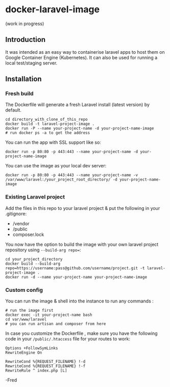# docker-laravel-image
(work in progress)

## Introduction
It was intended as an easy way to containerise laravel apps to host them on Google Container Engine (Kubernetes). It can also be used for running a local test/staging server.

## Installation

### Fresh build
The Dockerfile will generate a fresh Laravel install (latest version) by default.

```shell
cd directory_with_clone_of_this_repo
docker build -t laravel-project-image .
docker run -P --name your-project-name -d your-project-name-image
# run docker ps -a to get the address
```

You can run the app with SSL support like so:
```shell
docker run -p 80:80 -p 443:443 --name your-project-name -d your-project-name-image
```

You can use the image as your local dev server:
```shell
docker run -p 80:80 -p 443:443 --name your-project-name -v /var/www/laravel:/your_project_root_directory/ -d your-project-name-image
```

### Existing Laravel project
Add the files in this repo to your laravel project & put the following in your .gitignore:
* /vendor
* /public
* composer.lock

You now have the option to build the image with your own laravel project repository using `--build-arg repo=`:
```shell
cd your_project_directory
docker build --build-arg repo=https://username:pass@github.com/username/project.git -t laravel-project-image .
docker run -d --name your-project-name your-project-name-image
```

### Custom config
You can run the image & shell into the instance to run any commands :
```shell
# run the image first
docker exec -it your-project-name bash
cd var/www/laravel
# you can run artisan and composer from here
```

In case you customize the Dockerfile , make sure you have the following code in your `/public/.htaccess` file for your routes to work:
```shell
Options +FollowSymLinks
RewriteEngine On

RewriteCond %{REQUEST_FILENAME} !-d
RewriteCond %{REQUEST_FILENAME} !-f
RewriteRule ^ index.php [L]
```

-Fred

